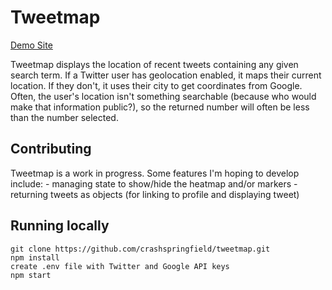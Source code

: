 # Tweetmap

[Demo Site](https://arcane-sands-45470.herokuapp.com/)

Tweetmap displays the location of recent tweets containing any given search term. If a Twitter user has geolocation enabled, it maps their current location. If they don't, it uses their city to get coordinates from Google. Often, the user's location isn't something searchable (because who would make that information public?), so the returned number will often be less than the number selected.

## Contributing

Tweetmap is a work in progress. Some features I'm hoping to develop include:
    - managing state to show/hide the heatmap and/or markers
    - returning tweets as objects (for linking to profile and displaying tweet)  

## Running locally

    git clone https://github.com/crashspringfield/tweetmap.git
    npm install
    create .env file with Twitter and Google API keys
    npm start
